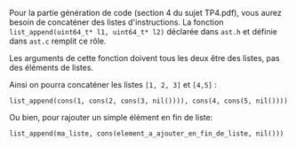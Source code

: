 Pour la partie génération de code (section 4 du sujet TP4.pdf), vous aurez besoin de concaténer des listes d'instructions. La fonction `list_append(uint64_t* l1, uint64_t* l2)` déclarée dans `ast.h` et définie dans `ast.c` remplit ce rôle.

Les arguments de cette fonction doivent tous les deux être des listes, pas des éléments de listes.

Ainsi on pourra concaténer les listes `[1, 2, 3]` et `[4,5]` :

```
list_append(cons(1, cons(2, cons(3, nil()))), cons(4, cons(5, nil())))
```

Ou bien, pour rajouter un simple élément en fin de liste:

```
list_append(ma_liste, cons(element_a_ajouter_en_fin_de_liste, nil()))
```  
 
